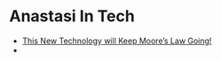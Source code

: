 # Anastasi In Tech
- [This New Technology will Keep Moore’s Law Going!](https://youtu.be/ZXtBK-OsR0Q)
- 

